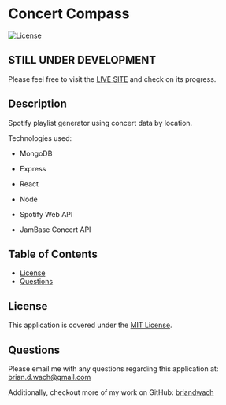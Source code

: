 # Concert Compass

[![License](https://img.shields.io/badge/License-MIT-blue.svg)](http://choosealicense.com/licenses/mit/)

## STILL UNDER DEVELOPMENT
Please feel free to visit the [LIVE SITE](https://concertcompass.onrender.com/) and check on its progress.

## Description

Spotify playlist generator using concert data by location.

Technologies used:
- MongoDB
- Express
- React
- Node

- Spotify Web API
- JamBase Concert API

## Table of Contents

- [License](#license)
- [Questions](#questions)

## License
This application is covered under the [MIT License](http://choosealicense.com/licenses/mit/).

## Questions
Please email me with any questions regarding this application at: brian.d.wach@gmail.com

Additionally, checkout more of my work on GitHub: [briandwach](https://github.com/briandwach)
